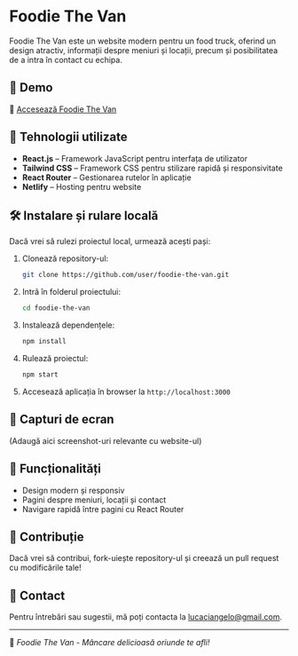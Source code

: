 # Foodie The Van

Foodie The Van este un website modern pentru un food truck, oferind un design atractiv, informații despre meniuri și locații, precum și posibilitatea de a intra în contact cu echipa.

## 🌟 Demo

🔗 [Accesează Foodie The Van](https://foodiethevan.netlify.app/)

## 🚀 Tehnologii utilizate

- **React.js** – Framework JavaScript pentru interfața de utilizator
- **Tailwind CSS** – Framework CSS pentru stilizare rapidă și responsivitate
- **React Router** – Gestionarea rutelor în aplicație
- **Netlify** – Hosting pentru website

## 🛠️ Instalare și rulare locală

Dacă vrei să rulezi proiectul local, urmează acești pași:

1. Clonează repository-ul:
   ```bash
   git clone https://github.com/user/foodie-the-van.git
   ```
2. Intră în folderul proiectului:
   ```bash
   cd foodie-the-van
   ```
3. Instalează dependențele:
   ```bash
   npm install
   ```
4. Rulează proiectul:
   ```bash
   npm start
   ```
5. Accesează aplicația în browser la `http://localhost:3000`

## 📸 Capturi de ecran

(Adaugă aici screenshot-uri relevante cu website-ul)

## 📌 Funcționalități

- Design modern și responsiv
- Pagini despre meniuri, locații și contact
- Navigare rapidă între pagini cu React Router

## 🤝 Contribuție

Dacă vrei să contribui, fork-uiește repository-ul și creează un pull request cu modificările tale!

## 📩 Contact

Pentru întrebări sau sugestii, mă poți contacta la lucaciangelo@gmail.com.

---

🚚 *Foodie The Van - Mâncare delicioasă oriunde te afli!*

